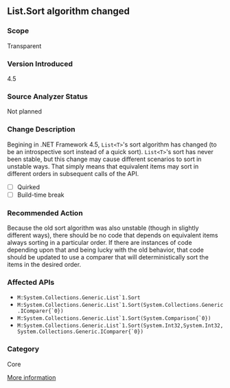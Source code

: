 ## List.Sort algorithm changed

### Scope
Transparent

### Version Introduced
4.5

### Source Analyzer Status
Not planned

### Change Description
Begining in .NET Framework 4.5, `List<T>`'s sort algorithm has changed (to be an introspective sort instead of a quick sort). `List<T>`'s sort has never been stable, but this change may cause different scenarios to sort in unstable ways. That simply means that equivalent items may sort in different orders in subsequent calls of the API.

- [ ] Quirked
- [ ] Build-time break

### Recommended Action
Because the old sort algorithm was also unstable (though in slightly different ways), there should be no code that depends on equivalent items always sorting in a particular order. If there are instances of code depending upon that and being lucky with the old behavior, that code should be updated to use a comparer that will deterministically sort the items in the desired order.

### Affected APIs
* ``M:System.Collections.Generic.List`1.Sort``
* ``M:System.Collections.Generic.List`1.Sort(System.Collections.Generic.IComparer{`0})``
* ``M:System.Collections.Generic.List`1.Sort(System.Comparison{`0})``
* ``M:System.Collections.Generic.List`1.Sort(System.Int32,System.Int32,System.Collections.Generic.IComparer{`0})``

### Category
Core

[More information](http://stackoverflow.com/questions/12461328/behaviour-of-listt-sort-in-net-4-5-changed-from-net-4-0?rq=1)

<!-- breaking change id: 54 -->
